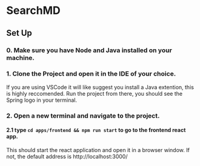 # SearchMD

## Set Up

### 0. Make sure you have Node and Java installed on your machine.

### 1. Clone the Project and open it in the IDE of your choice.
If you are using VSCode it will like suggest you install a Java extention, this is highly reccomended. 
Run the project from there, you should see the Spring logo in your terminal.

### 2. Open a new terminal and navigate to the project.
####    2.1 type ```cd apps/frontend && npm run start``` to go to the frontend react app.
This should start the react application and open it in a browser window. If not, the default address is http://localhost:3000/
